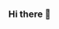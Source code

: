 ### Hi there 👋

<!--
**Anoop2001/Anoop2001** is a ✨ _special_ ✨ repository because its `README.md` (this file) appears on your GitHub profile.

Here are some ideas to get you started:

- 🔭 I’m currently working on Python DATA SCIENCE PROJECT...
- 🌱 I’m currently learning python and java...
- 👯 I’m looking to collaborate on python projects...
- 🤔 I’m looking for help with any open python project...
- 💬 Ask me about ...
- 📫 How to reach me: intstgram https://www.instagram.com/anoop.85/...
- 😄 Pronouns: ...
- ⚡ Fun fact: coder for a while();...
-->
